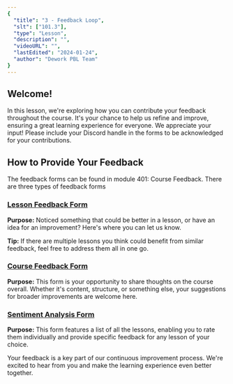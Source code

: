 ```yaml
---
{
  "title": "3 - Feedback Loop",
  "slt": ["101.3"],
  "type": "Lesson",
  "description": "",
  "videoURL": "",
  "lastEdited": "2024-01-24",
  "author": "Dework PBL Team"
}
---
```


## Welcome!

In this lesson, we're exploring how you can contribute your feedback throughout the course. It's your chance to help us refine and improve, ensuring a great learning experience for everyone. We appreciate your input! Please include your Discord handle in the forms to be acknowledged for your contributions. 

## How to Provide Your Feedback
The feedback forms can be found in module 401: Course Feedback. There are three types of feedback forms

### [Lesson Feedback Form](/course/module/401/4011)

**Purpose:** Noticed something that could be better in a lesson, or have an idea for an improvement? Here's where you can let us know.

**Tip:** If there are multiple lessons you think could benefit from similar feedback, feel free to address them all in one go.

### [Course Feedback Form](/course/module/401/4012)

**Purpose:** This form is your opportunity to share thoughts on the course overall. Whether it's content, structure, or something else, your suggestions for broader improvements are welcome here.

### [Sentiment Analysis Form](/course/module/401/4013)

**Purpose:** This form features a list of all the lessons, enabling you to rate them individually and provide specific feedback for any lesson of your choice.

Your feedback is a key part of our continuous improvement process. We're excited to hear from you and make the learning experience even better together.